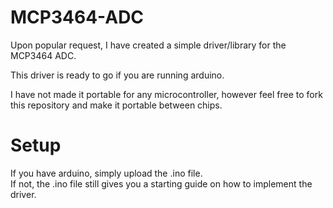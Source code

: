 # MCP3464-ADC
Upon popular request, I have created a simple driver/library for the MCP3464 ADC.

This driver is ready to go if you are running arduino.  

I have not made it portable for any microcontroller, however feel free to fork this repository and make it portable between chips.

# Setup
If you have arduino, simply upload the .ino file.  
If not, the .ino file still gives you a starting guide on how to implement the driver.
